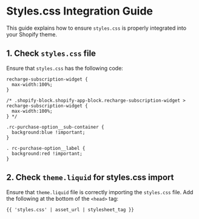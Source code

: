 # Styles.css Integration Guide

This guide explains how to ensure `styles.css` is properly integrated into your Shopify theme.

## 1. Check `styles.css` file

Ensure that `styles.css` has the following code:

```
recharge-subscription-widget {
  max-width:100%;
}

/* .shopify-block.shopify-app-block.recharge-subscription-widget > recharge-subscription-widget {
  max-width:100%;
} */

.rc-purchase-option__sub-container {
  background:blue !important;
}

. rc-purchase-option__label {
  background:red !important;
}
```

## 2. Check `theme.liquid` for styles.css import

Ensure that `theme.liquid` file is correctly importing the `styles.css` file. Add the following at the bottom of the `<head>` tag:

```liquid
{{ 'styles.css' | asset_url | stylesheet_tag }}
